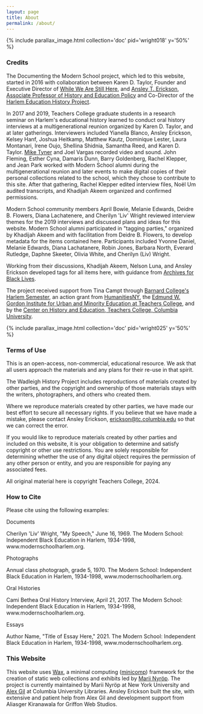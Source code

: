 ```yaml
---
layout: page
title: About
permalink: /about/
---
```

{% include parallax_image.html collection='doc' pid='wright018' y='50%' %}

### Credits

The Documenting the Modern School project, which led to this website, started in 2016 with collaboration between Karen D. Taylor, Founder and Executive Director of [While We Are Still Here](https://whilewearestillhere.org/), and [Ansley T. Erickson, Associate Professor of History and Education Policy](https://tc.columbia.edu/faculty/ate11) and Co-Director of the [Harlem Education History Project](https://harlemeducationhistory.org/).

In 2017 and 2019, Teachers College graduate students in a research seminar on Harlem's educational history learned to conduct oral history interviews at a multigenerational reunion organized by Karen D. Taylor, and at later gatherings. Interviewers included Yianella Blanco, Ansley Erickson, Kelsey Hanf, Joshua Heitkamp, Matthew Kautz, Dominique Lester, Laura Montanari, Irene Oujo, Shellina Shidnia, Samantha Reed, and Karen D. Taylor. [Mike Tyner](https://www.tfiny.org/filmmakers/detail/mike_tyner) and Joel Vargas recorded video and sound. John Fleming, Esther Cyna, Damaris Dunn, Barry Goldenberg, Rachel Klepper, and Jean Park worked with Modern School alumni during the multigenerational reunion and later events to make digital copies of their personal collections related to the school, which they chose to contribute to this site. After that gathering, Rachel Klepper edited interview files, Noël Um audited transcripts, and Khadijah Akeem organized and confirmed permissions.

Modern School community members April Bowie, Melanie Edwards, Deidre B. Flowers, Diana Lachatenere, and Cherilyn 'Liv' Wright reviewed interview themes for the 2019 interviews and discussed plans and ideas for this website. Modern School alumni participated in "tagging parties," organized by Khadijah Akeem and with facilitation from Deidre B. Flowers, to develop metadata for the items contained here. Participants included Yvonne Daniel, Melanie Edwards, Diana Lachatanere, Robin Jones, Barbara North, Everard Rutledge, Daphne Skeeter, Olivia White, and Cherilyn (Liv) Wright.  

Working from their discussions, Khadijah Akeem, Nelson Luna, and Ansley Erickson developed tags for all items here, with guidance from [Archives for Black Lives](https://archivesforblacklives.files.wordpress.com/2019/10/ardr_final.pdf).

The project received support from Tina Campt through [Barnard College's Harlem Semester](https://africana.barnard.edu/harlem-semester), an action grant from [HumanitiesNY](https://humanitiesny.org/), the [Edmund W. Gordon Institute for Urban and Minority Education at Teachers College](https://iume.tc.columbia.edu/), and by the [Center on History and Education, Teachers College, Columbia University](https://www.tc.columbia.edu/che/).

{% include parallax_image.html collection='doc' pid='wright025' y='50%' %}

### Terms of Use

This is an open-access, non-commercial, educational resource. We ask that all users approach the materials and any plans for their re-use in that spirit.

The Wadleigh History Project includes reproductions of materials created by other parties, and the copyright and ownership of those materials stays with the writers, photographers, and others who created them. 

Where we reproduce materials created by other parties, we have made our best effort to secure all necessary rights. If you believe that we have made a mistake, please contact Ansley Erickson, erickson@tc.columbia.edu so that we can correct the error.

If you would like to reproduce materials created by other parties and included on this website, it is your obligation to determine and satisfy copyright or other use restrictions. You are solely responsible for determining whether the use of any digital object requires the permission of any other person or entity, and you are responsible for paying any associated fees.

All original material here is copyright Teachers College, 2024.

### How to Cite

Please cite using the following examples:

<p>Documents</p>
Cherilyn 'Liv' Wright, "My Speech," June 16, 1969. The Modern School: Independent Black Education in Harlem, 1934-1998, www.modernschoolharlem.org.

<p>Photographs</p>
Annual class photograph, grade 5, 1970. The Modern School: Independent Black Education in Harlem, 1934-1998, www.modernschoolharlem.org.

<p>Oral Histories</p>
Cami Bethea Oral History Interview, April 21, 2017. The Modern School: Independent Black Education in Harlem, 1934-1998, www.modernschoolharlem.org.

<p>Essays</p>
Author Name, "Title of Essay Here," 2021. The Modern School: Independent Black Education in Harlem, 1934-1998, www.modernschoolharlem.org.

### This Website

This website uses [Wax](https://minicomp.github.io/wax/), a minimal computing ([minicomp](https://github.com/minicomp)) framework for the creation of static web collections and exhibits led by [Marii Nyröp](http://marii.info/). The project is currently maintained by Marii Nyröp at New York University and [Alex Gil](https://github.com/elotroalex) at Columbia University Libraries. Ansley Erickson built the site, with extensive and patient help from Alex Gil and development support from Aliasger Kiranawala for Griffon Web Studios.
